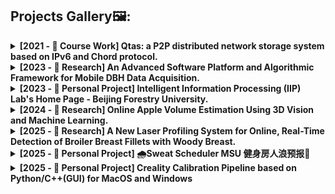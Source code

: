 Projects Gallery🖼️:
---
<details>
 <summary><b> [2021 - 📖 Course Work] Qtas: a P2P distributed network storage system based on IPv6 and Chord protocol. </b></summary>
 
1. 源代码仓库(Source code)：[Qtas](https://github.com/CharmingZh/Qtas/)；
 
2. 命令行交互界面：
    
   ![](https://tva1.sinaimg.cn/large/008i3skNgy1gy1pgyjovhj31ao0g4wgm.jpg)
   
</details>

<details>
 <summary><b> [2023 - 🔬 Research] An Advanced Software Platform and Algorithmic Framework for Mobile DBH Data Acquisition. </b></summary>

![image](https://github.com/user-attachments/assets/eb9bb341-741c-43d2-a17d-6356cebc6d4d)
 
1. 论文链接(Paper)：[DOI](https://doi.org/10.3390/f14122334)；
   
</details>

<details>
    <summary><b> [2023 - 🔨 Personal Project] Intelligent Information Processing (IIP) Lab's Home Page - Beijing Forestry University. </b></summary>
 
北京林业大学 - 工学院 - 智能信息处理 课题组主页(Home Page)：[Kan's Lab](https://ziayhzhou.github.io/))；
   
</details>

<details>
    <summary><b> [2024 - 🔬 Research] Online Apple Volume Estimation Using 3D Vision and Machine Learning. </b></summary>
 
 ![image](https://github.com/user-attachments/assets/f50c3144-551a-4a44-8fb1-169af2983a81)
   
</details>

<details>
 <summary><b> [2025 - 🔬 Research] A New Laser Profiling System for Online, Real-Time Detection of Broiler Breast Fillets with Woody Breast. </b></summary>

1. 官方仓库(Source code)：[3DLaserPoultry](https://github.com/CharmingZh/3DLaserPoultry)；
   
2. 项目主页（Project Homepage)：[Link](https://charmingzh.github.io/3DLaserPoultry/)；

![](https://github.com/CharmingZh/3DLaserPoultry/blob/main/docs/src/3DRedering.png)   

</details>

<details>
    <summary><b> [2025 - 🔨 Personal Project] 🌧Sweat Scheduler MSU 健身房人浪预报🌊 </b></summary>
    <div style="display: flex; justify-content: space-between; align-items: center;">
        <img src="https://raw.githubusercontent.com/CharmingZh/IsItBusy/refs/heads/master/docs/output_images/09_integration_by_year_2025.png" alt="图片2" style="width: 74%; margin-right: 0%;"> 
        <img src="https://raw.githubusercontent.com/CharmingZh/IsItBusy/refs/heads/master/docs/pic/demo.png" alt="图片2" style="width: 21%; margin-right: 0%;">
    </div>

1. 源代码仓库(Source code)：[🌧Sweat Scheduler MSU 健身房人浪预报🌊](https://github.com/CharmingZh/IsItBusy)；
   
2. 数据仓库（Data backend)：[data](https://github.com/CharmingZh/gym_data_repo)；
   
3. [Demo](https://charmingzh.github.io/IsItBusy/)；
</details>

<details>
    <summary><b> [2025 - 🔨 Personal Project] Creality Calibration Pipeline based on Python/C++(GUI) for MacOS and Windows </b></summary>
    <!-- <div style="display: flex; justify-content: space-between; align-items: center;">
        <img src="https://raw.githubusercontent.com/CharmingZh/IsItBusy/refs/heads/master/docs/output_images/09_integration_by_year_2025.png" alt="图片2" style="width: 74%; margin-right: 0%;"> 
        <img src="https://raw.githubusercontent.com/CharmingZh/IsItBusy/refs/heads/master/docs/pic/demo.png" alt="图片2" style="width: 21%; margin-right: 0%;">
    </div>

1. 源代码仓库(Source code)：[🌧Sweat Scheduler MSU 健身房人浪预报🌊](https://github.com/CharmingZh/IsItBusy)；
   
2. 数据仓库（Data backend)：[data](https://github.com/CharmingZh/gym_data_repo)；
   
3. [Demo](https://charmingzh.github.io/IsItBusy/)； -->
</details>


💃About
---
```rust
    .---.    "张家铭 - Zhang Jia-Ming / Chahng-Jiah-Meengh"
    |   |
    '---'.--.          __  __   ___   .--.   _..._                                 .                      _..._
    .---.|__|         |  |/  `.'   `. |__| .'     '.   .--./)                    .'|                    .'     '.   .--./)
    |   |.--.         |   .-.  .-.   '.--..   .-.   . /.''\\                    <  |                   .   .-.   . /.''\\
    |   ||  |    __   |  |  |  |  |  ||  ||  '   '  || |  | |                    | |             __    |  '   '  || |  | |
    |   ||  | .:--.'. |  |  |  |  |  ||  ||  |   |  | \`-' /          .--------. | | .'''-.   .:--.'.  |  |   |  | \`-' /
    |   ||  |/ |   \ ||  |  |  |  |  ||  ||  |   |  | /("'`           |____    | | |/.'''. \ / |   \ | |  |   |  | /("'`
    |   ||  |`" __ | ||  |  |  |  |  ||  ||  |   |  | \ '---.             /   /  |  /    | | `" __ | | |  |   |  | \ '---.
    |   ||__| .'.''| ||__|  |__|  |__||__||  |   |  |  /'""'.\          .'   /   | |     | |  .'.''| | |  |   |  |  /'""'.\
 __.'   '    / /   | |_                   |  |   |  | ||     ||        /    /___ | |     | | / /   | |_|  |   |  | ||     ||
|      '     \ \._,\ '/                   |  |   |  | \'. __//        |         || '.    | '.\ \._,\ '/|  |   |  | \'. __//
|____.'       `--'  `"                    '--'   '--'  `'---'         |_________|'---'   '---'`--'  `" '--'   '--'  `'---'
```

---
<table>
  <tr>
    <!-- 左列：ASCII 艺术 -->
    <td>

```python
"ᠰᠠᠬᠢᠭᠴᠢ / Sah-heekh-chee"
⣿⣿⣿⣿⣿⣿⣿⣿⣿⣿⣿⣿⣿⣿⣿⡿⢿⣿⣿⣿⣿⣿⣿⣿⣿⣿⣿⣿⣿⣿⣿⣿⣿⣿⣿⣿⣿
⣿⣿⣿⣿⣿⣿⣿⣿⣿⣿⣿⣿⣿⣿⣿⣷⠀⠉⠙⠻⠿⠿⠿⠿⠿⠛⠛⠋⠉⠉⠙⢿⣿⣿⣿⣿⣿
⣿⣿⣿⣿⣿⣿⣿⣿⣿⣿⣿⣿⣿⣿⣿⣿⣦⡀⠀⠀⠀⠀⢀⣀⣤⡤⠀⠀⢀⣤⣴⣿⣿⣿⣿⣿⣿⡇
⣿⣿⣿⣿⣿⣿⣿⣿⣿⣿⣿⣿⣿⣿⣿⣿⣿⣿⣷⣶⣾⣿⡿⠟⠉⠀⣠⣴⣿⣿⣿⣿⣿⣿⣿⣿⣿⡇
⣿⣿⣿⣿⣿⣿⣿⣿⣿⣿⣿⣿⣿⣿⣿⣿⣿⣿⣿⣿⠟⠋⠀⢀⣴⣾⣿⣿⣿⣿⣿⣿⣿⣿⣿⣿⣿⡇
⣿⣿⣿⣿⣿⣿⣿⣿⣿⣿⣿⣿⣿⣿⣿⣿⣿⡿⠛⠁⠀⣠⣶⣿⣿⣿⣿⣿⣿⣿⣿⣿⣿⣿⣿⣿⣿⡇
⣿⣿⣿⣿⣿⣿⣿⣿⣿⣿⣿⣿⣿⣿⣿⡿⠋⠀⠀⠠⠾⢿⣿⣿⣿⣿⣿⣿⣿⣿⣿⣿⣿⣿⣿⣿⣿⡇
⣿⣿⣿⣿⣿⣿⣿⣿⣿⣿⣿⣿⣿⣿⡟⠁⢀⡀⠀⠀⠀⢀⣽⣿⣿⣿⣿⣿⣿⣿⣿⣿⣿⣿⣿⣿⣿⡇
⣿⣿⣿⣿⣿⣿⣿⣿⣿⣿⣿⣿⣿⣿⣤⣴⣿⣿⡄⠀⠀⢸⣿⣿⣿⣿⣿⣿⣿⣿⣿⣿⣿⣿⣿⣿⣿⡇
⣿⣿⣿⣿⣿⣿⣿⣿⣿⣿⣿⣿⣿⣿⣿⣿⣿⣿⠀⠀⠀⣸⣿⣿⣿⣿⣿⣿⣿⣿⣿⣿⣿⣿⣿⣿⣿⡇
⣿⣿⣿⣿⣿⣿⣿⣿⣿⣿⣿⣿⣿⣿⣿⡿⠛⠁⠀⠀⢠⣿⣿⣿⣿⣿⣿⣿⣿⣿⣿⣿⣿⣿⣿⣿⣿⡇
⣿⣿⣿⣿⣿⣿⣿⣿⣿⣿⣿⣿⣿⣿⣿⠀⣀⣤⠀⠀⠀⢸⣿⣿⣿⣿⣿⣿⣿⣿⣿⣿⣿⣿⣿⣿⣿⡇
⣿⣿⣿⣿⣿⣿⣿⣿⣿⣿⣿⣿⣿⣿⣿⣿⣿⣿⡆⠀⠀⠸⠟⠛⠛⠛⠻⠿⣿⣿⣿⣿⣿⣿⣿⣿⣿⡇
⣿⣿⣿⣿⣿⣿⣿⣿⣿⣿⣿⣿⣿⣿⣿⣿⣿⡿⠁⠀⠀⠀⠀⢀⣀⣀⠀⠀⠈⢻⣿⣿⣿⣿⣿⣿⣿⡇
⣿⣿⣿⣿⣿⣿⣿⣿⣿⣿⣿⣿⣿⠿⠟⠋⠁⠀⠀⣀⣤⣴⣾⣿⣿⣿⣷⠀⠀⠀⢻⣿⣿⣿⣿⣿⣿⡇
⣿⣿⣿⣿⣿⣿⣿⣿⣿⣿⣿⣿⣿⣄⣀⣀⣤⣶⣿⣿⣿⣿⣿⣿⣿⣿⡟⠀⠀⠀⣼⣿⣿⣿⣿⣿⣿⡇
⣿⣿⣿⣿⣿⣿⣿⣿⣿⣿⣿⣿⣿⣿⣿⣿⣿⣿⣿⣿⣿⣿⣿⣿⡿⠋⠀⠀⣠⣾⣿⣿⣿⣿⣿⣿⣿⡇
⣿⣿⣿⣿⣿⣿⣿⣿⣿⣿⣿⣿⣿⣿⣿⣿⣿⣿⣿⣿⣿⣿⠿⠋⠀⢀⣠⣾⣿⣿⣿⣿⣿⣿⣿⣿⣿⡇
⣿⣿⣿⣿⣿⣿⣿⣿⣿⣿⣿⣿⣿⣿⣿⣿⣿⣿⣿⠿⠋⠁⢀⣠⣶⣿⣿⣿⣿⣿⣿⣿⣿⣿⣿⣿⣿⡇
⣿⣿⣿⣿⣿⣿⣿⣿⣿⣿⣿⣿⣿⣿⣿⣿⠿⠋⠁⠀⠐⠚⠛⢿⣿⣿⣿⣿⣿⣿⣿⣿⣿⣿⣿⣿⣿⡇
⣿⣿⣿⣿⣿⣿⣿⣿⣿⣿⣿⣿⡿⠟⠋⠀⢀⣤⡄⠀⠀⢀⣠⣴⣿⣿⣿⣿⣿⣿⣿⣿⣿⣿⣿⣿⣿⡇
⣿⣿⣿⣿⣿⣿⣿⣿⣿⣿⣿⠋⠀⢀⣤⣾⣿⣿⡇⠀⠀⢾⣿⣿⣿⣿⣿⣿⣿⣿⣿⣿⣿⣿⣿⣿⣿⡇
⣿⣿⣿⣿⣿⣿⣿⣿⣿⣿⣏⣴⣾⣿⣿⣿⣿⣿⠁⠀⠀⢸⣿⣿⣿⣿⣿⣿⣿⣿⣿⣿⣿⣿⣿⣿⣿⡇
⣿⣿⣿⣿⣿⣿⣿⣿⣿⣿⣿⣿⣿⣿⣿⣿⠿⠋⠀⠀⢀⣿⣿⣿⣿⣿⣿⣿⣿⣿⣿⣿⣿⣿⣿⣿⣿⡇
⣿⣿⣿⣿⣿⣿⣿⣿⣿⣿⣿⣿⣿⣿⣿⠁⠀⣀⠀⠀⠈⢹⣿⣿⣿⣿⣿⣿⣿⣿⣿⣿⣿⣿⣿⣿⣿⡇
⣿⣿⣿⣿⣿⣿⣿⣿⣿⣿⣿⣿⣿⣿⣿⣶⣿⡿⠃⠀⠀⣸⣿⣿⣿⣿⣿⣿⣿⣿⣿⣿⣿⣿⣿⣿⣿⡇
⣿⣿⣿⣿⣿⣿⣿⣿⣿⣿⣿⣿⣿⣿⣿⠟⠋⠀⠀⠠⠴⢿⣿⣿⣿⣿⣿⣿⣿⣿⣿⣿⣿⣿⣿⣿⣿⡇
⣿⣿⣿⣿⣿⣿⣿⣿⣿⣿⣿⣿⣿⣿⣿⣀⣤⣴⠀⠀⠀⢸⣿⣿⣿⣿⣿⣿⣿⣿⣿⣿⣿⣿⣿⣿⣿⡇
⣿⣿⣿⣿⣿⣿⣿⠿⠿⣿⣿⣿⣿⣿⣿⣿⣿⣿⠀⠀⠀⢸⣿⣿⣿⣿⣿⣿⣿⣿⣿⣿⣿⣿⣿⣿⣿⡇
⣿⣿⣿⣿⣿⣿⣿⣿⣦⣀⠀⠉⠙⠻⣿⣿⣿⣿⡆⠀⠀⢸⣿⣿⣿⣿⣿⣿⣿⣿⣿⣿⣿⣿⣿⣿⣿⡇
⣿⣿⣿⣿⣿⣿⣿⣿⣿⣿⣧⠀⠀⠀⠈⣿⣿⣿⡇⠀⠀⢸⣿⣿⣿⣿⣿⣿⣿⣿⣿⣿⣿⣿⣿⣿⣿⡇
⣿⣿⣿⣿⣿⣿⣿⣿⣿⣿⠋⠀⠀⠀⠀⠿⠿⠿⠃⠀⠀⠸⣿⣿⣿⣿⣿⣿⣿⣿⣿⣿⣿⣿⣿⣿⣿⡇
⣿⣿⣿⣿⣿⣿⣿⣿⡿⠁⠀⠀⠀⠀⠀⢀⣀⡀⠀⠀⠀⠀⣽⣿⣿⣿⣿⣿⣿⣿⣿⣿⣿⣿⣿⣿⣿⡇
⣿⣿⣿⣿⣿⣿⣿⣿⣧⣀⣀⣀⣤⣴⣾⣿⣿⣿⠀⠀⠀⢸⣿⣿⣿⣿⣿⣿⣿⣿⣿⣿⣿⣿⣿⣿⣿⡇
⣿⣿⣿⣿⣿⣿⣿⣿⣿⣿⣿⣿⣿⣿⣿⣿⣿⣿⡄⠀⠀⢸⣿⣿⣿⣿⣿⣿⣿⣿⣿⣿⣿⣿⣿⣿⣿⡇
⣿⣿⣿⣿⣿⣿⣿⣿⣿⣿⣿⣿⣿⣿⣿⣿⣿⣿⠇⠀⠀⠼⠿⣿⣿⣿⣿⣿⣿⣿⣿⣿⣿⣿⣿⣿⣿⡇
⣿⣿⣿⣿⣿⣿⣿⣿⣿⣿⣿⣿⣿⣿⣿⡟⠋⠉⠀⠀⠀⠀⠀⠀⠉⢿⣿⣿⣿⣿⣿⣿⣿⣿⣿⣿⣿⡇
⣿⣿⣿⣿⣿⣿⣿⣿⣿⣿⣿⣿⣿⣿⣿⣇⣀⣤⣶⣶⡟⠀⠀⠀⠀⣸⣿⣿⣿⣿⣿⣿⣿⣿⣿⣿⣿⡇
⣿⣿⣿⣿⣿⣿⣿⣿⣿⣿⣿⣿⣿⣿⣿⣿⣿⣿⣿⠟⠀⠀⠀⢀⣴⣿⣿⣿⣿⣿⣿⣿⣿⣿⣿⣿⣿⡇
⣿⣿⣿⣿⣿⣿⣿⣿⣿⣿⣿⣿⣿⣿⣿⣿⣿⣿⠋⠀⠀⢀⣴⣿⣿⣿⣿⣿⣿⣿⣿⣿⣿⣿⣿⣿⣿⡇
⣿⣿⣿⣿⣿⣿⣿⣿⣿⣿⣿⣿⣿⣿⣿⣿⡿⠁⠀⠀⣠⣿⣿⣿⣿⣿⣿⣿⣿⣿⣿⣿⣿⣿⣿⣿⣿⡇
⣿⣿⣿⣿⣿⣿⣿⣿⣿⣿⣿⣿⣿⣿⣿⠟⠀⢀⣴⣿⣿⣿⣿⣿⣿⣿⣿⣿⣿⣿⣿⣿⣿⣿⣿⣿⣿⡇
⣿⣿⣿⣿⣿⣿⣿⣿⣿⣿⣿⣿⣿⡟⢁⣤⣾⣿⣿⣿⣿⣿⣿⣿⣿⣿⣿⣿⣿⣿⣿⣿⣿⣿⣿⣿⣿⡇
⠿⠿⠿⠿⠿⠿⠿⠿⠿⠿⠿⠿⠿⠾⠿⠿⠿⠿⠿⠿⠿⠿⠿⠿⠿⠿⠿⠿⠿⠿⠿⠿⠿⠿⠿⠿⠿⠇
```
</td> <!-- 右列：个人简介 --> <td>

I am currently a **PhD student** in **Biosystems Engineering @Michigan State University**. 

My research interests mainly focus on **3D information processing** and **multi-view geometry**. 

Before pursuing my Ph.D., I received my B.S. degree from the Department of Mathematics, **China University of Mining and Technology (Beijing)**, 
and my M.E. degree from **Beijing Forestry University.** 💊 

I have worked as a **server backend developer** and **camera algorithm engineer** @Mech-mind. I love technologies and hope to make friends with similar interests and generate power with passion.

E-mail📧 : zhan2374@msu.edu / Wechat@JiamingZh🐧

<div align="center">
    
| Communicate with me in ... | Rate (total: 5) |
| :------------------------: | :-------------: |
| 🇨🇳 **Chinese** | 🌟🌟🌟🌟🌟 |
| 🇺🇸 **English** | 🌟🌟🌟 |
| 🇷🇺 по-русски[1] | 🌟🌟 |
| 🇩🇪 Deutsch[1] | 🌟 |

</div>

> [1] Never speak to me in these two, cuz I have no confidence that I can understand.🥺

<table border="0">
  <tr>
    <td width="50%">
      <p><b>:computer:  *NIX based System Programming ...</b></p>
      <p><b>:page_with_curl: Degree: B.S. -> M.Eng. -> Ph.D. ... </b></p>
      <p><b>:flashlight: Majored: Biosystems Engineering...</b></p>
      <p><b>:musical_keyboard: Languages: C, C++, Rust, Python, R, Matlab ...</b></p>
      <p><b>:fork_and_knife: Tools: Vim, Clion, PyCharm ...</b></p>
    </td>
  </tr>
</table>

>  Learning about the unknown is interesting and never-ending.🏄‍♀️

</td> </tr> </table>


<!--
```C
 _____ _    _ _ _     					
/  ___| |  (_) | |    
\ `--.| | ___| | |___      
 `--. \ |/ / | | / __|
/\__/ /   <| | | \__ \
\____/|_|\_\_|_|_|___/
```

<table border="0">
  <tr>
    <td width="50%">
      <h1>Charming Zhang</h1>
      <p><b>:computer:  *NIX based System Programming ...</b></p>
      <p><b>:page_with_curl: Degree: Bachelor of Science... </b></p>
      <p><b>:flashlight: Majored: Information and Computing Science ...</b></p>
      <p><b>:musical_keyboard: Languages: C, C++, Rust, Python, R, Matlab ...</b></p>
      <p><b>:fork_and_knife: Tools: Vim, VSCode, Visual Studio, Clion, PyCharm ...</b></p>
    </td>
    <td width="50%">
      <a href="https://github.com/charmingzh">
         <img height="300" src="https://github-readme-stats.vercel.app/api/top-langs/?username=charmingzh&langs_count=20&theme=radical&layout=compact&count_private=false" />
      </a>     
    </td>
  </tr>
</table>
... Learning about the unknown is interesting and never-ending.🏄‍♀️


今天第一次使用了 Markdown 注释语法哈哈哈哈
```typescript
 _       _                     _   		// Cool things make me more passionate.
(_)     | |                   | |  
 _ _ __ | |_ ___ _ __ ___  ___| |_ 
| | '_ \| __/ _ \ '__/ _ \/ __| __|
| | | | | ||  __/ | |  __/\__ \ |_ 
|_|_| |_|\__\___|_|  \___||___/\__|  
```
<a href="https://github.com/ghosind">
<img height="300" src="https://github-readme-stats.vercel.app/api/top-langs/?username=charmingzh&langs_count=20&theme=radical&layout=compact" />
</a>
--> 

